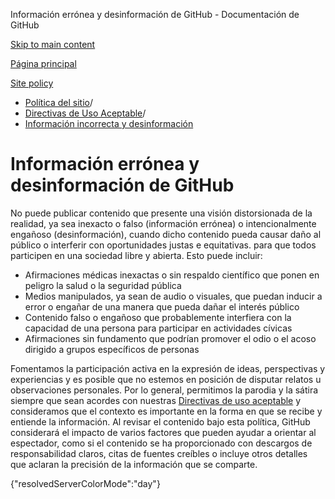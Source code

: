Información errónea y desinformación de GitHub - Documentación de GitHub

[Skip to main content](#main-content)

[Página principal](/es)

[Site policy](/es/site-policy)

* [Política del sitio](/es/site-policy)/
* [Directivas de Uso Aceptable](/es/site-policy/acceptable-use-policies)/
* [Información incorrecta y desinformación](/es/site-policy/acceptable-use-policies/github-misinformation-and-disinformation)

Información errónea y desinformación de GitHub
==========

No puede publicar contenido que presente una visión distorsionada de la realidad, ya sea inexacto o falso (información errónea) o intencionalmente engañoso (desinformación), cuando dicho contenido pueda causar daño al público o interferir con oportunidades justas e equitativas. para que todos participen en una sociedad libre y abierta. Esto puede incluir:

* Afirmaciones médicas inexactas o sin respaldo científico que ponen en peligro la salud o la seguridad pública
* Medios manipulados, ya sean de audio o visuales, que puedan inducir a error o engañar de una manera que pueda dañar el interés público
* Contenido falso o engañoso que probablemente interfiera con la capacidad de una persona para participar en actividades cívicas
* Afirmaciones sin fundamento que podrían promover el odio o el acoso dirigido a grupos específicos de personas

Fomentamos la participación activa en la expresión de ideas, perspectivas y experiencias y es posible que no estemos en posición de disputar relatos u observaciones personales. Por lo general, permitimos la parodia y la sátira siempre que sean acordes con nuestras [Directivas de uso aceptable](/es/site-policy/acceptable-use-policies/github-acceptable-use-policies) y consideramos que el contexto es importante en la forma en que se recibe y entiende la información. Al revisar el contenido bajo esta política, GitHub considerará el impacto de varios factores que pueden ayudar a orientar al espectador, como si el contenido se ha proporcionado con descargos de responsabilidad claros, citas de fuentes creíbles o incluye otros detalles que aclaran la precisión de la información que se comparte.

{"resolvedServerColorMode":"day"}
